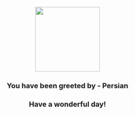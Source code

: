 <p align="center">
    <img src="https://raw.githubusercontent.com/PokeAPI/sprites/master/sprites/pokemon/53.png" width="150" height="150">
</p>
<h3 align="center">You have been greeted by - <b>Persian</b></h3>
<h3 align="center">Have a wonderful day!</h3>
